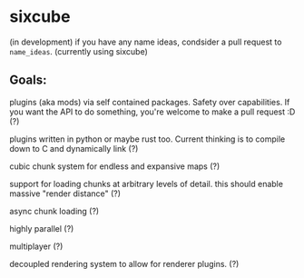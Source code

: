 # sixcube
(in development)
if you have any name ideas, condsider a pull request to `name_ideas`. (currently using sixcube)


## Goals:

plugins (aka mods) via self contained packages. Safety over capabilities. If you want the API to do something, you're welcome to make a pull request :D (?)

plugins written in python or maybe rust too. Current thinking is to compile down to C and dynamically link (?)

cubic chunk system for endless and expansive maps (?)

support for loading chunks at arbitrary levels of detail. this should enable massive "render distance" (?)

async chunk loading (?)

highly parallel (?)

multiplayer (?)

decoupled rendering system to allow for renderer plugins. (?)
